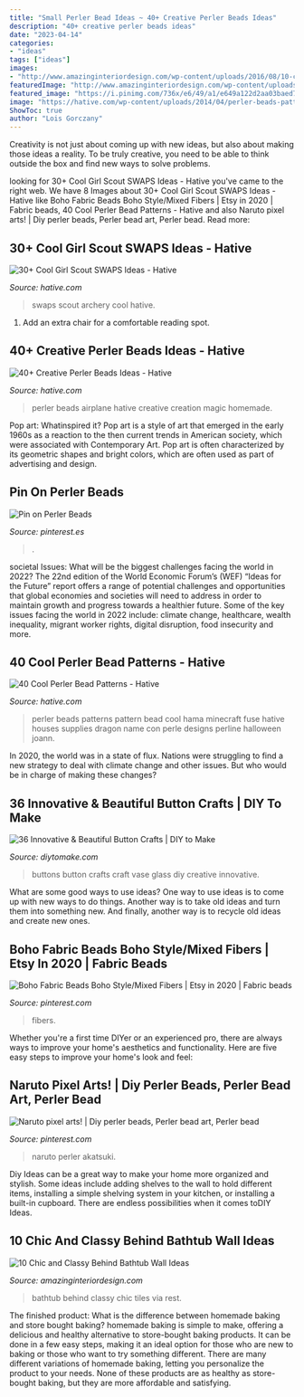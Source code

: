 ```yaml
---
title: "Small Perler Bead Ideas ~ 40+ Creative Perler Beads Ideas"
description: "40+ creative perler beads ideas"
date: "2023-04-14"
categories:
- "ideas"
tags: ["ideas"]
images:
- "http://www.amazinginteriordesign.com/wp-content/uploads/2016/08/10-chic-and-classy-behind-bathtub-wall-ideas-3.jpg"
featuredImage: "http://www.amazinginteriordesign.com/wp-content/uploads/2016/08/10-chic-and-classy-behind-bathtub-wall-ideas-3.jpg"
featured_image: "https://i.pinimg.com/736x/e6/49/a1/e649a122d2aa03baed7ee5f9bbc9bd92.jpg"
image: "https://hative.com/wp-content/uploads/2014/04/perler-beads-patterns/40-house-pattern.jpg"
ShowToc: true
author: "Lois Gorczany"
---
```



Creativity is not just about coming up with new ideas, but also about making those ideas a reality. To be truly creative, you need to be able to think outside the box and find new ways to solve problems.

	

		
looking for 30+ Cool Girl Scout SWAPS Ideas - Hative you've came to the right web. We have 8 Images about 30+ Cool Girl Scout SWAPS Ideas - Hative like Boho Fabric Beads Boho Style/Mixed Fibers | Etsy in 2020 | Fabric beads, 40 Cool Perler Bead Patterns - Hative and also Naruto pixel arts! | Diy perler beads, Perler bead art, Perler bead. Read more:
		
    
## 30+ Cool Girl Scout SWAPS Ideas - Hative

<img loading=lazy src="https://hative.com/wp-content/uploads/2014/03/girl-scout-swaps-ideas/7-archery-set-girl-scout-swaps.jpg" onerror="this.onerror=null;this.src='https://tse2.mm.bing.net/th?id=OIP.2liiZ2F1dJ8qdnWJQH0XkwHaJ4&amp;pid=15.1';" alt="30+ Cool Girl Scout SWAPS Ideas - Hative">

_Source: hative.com_

>swaps scout archery cool hative. 

	

1. Add an extra chair for a comfortable reading spot.

    
## 40+ Creative Perler Beads Ideas - Hative

<img loading=lazy src="https://hative.com/wp-content/uploads/2014/04/perler-beads-ideas/25-homemade-airplane.jpg" onerror="this.onerror=null;this.src='https://tse2.mm.bing.net/th?id=OIP.ipjWg-O0MeLcqB7PLlML1wHaFj&amp;pid=15.1';" alt="40+ Creative Perler Beads Ideas - Hative">

_Source: hative.com_

>perler beads airplane hative creative creation magic homemade. 

	

Pop art: Whatinspired it?
Pop art is a style of art that emerged in the early 1960s as a reaction to the then current trends in American society, which were associated with Contemporary Art. Pop art is often characterized by its geometric shapes and bright colors, which are often used as part of advertising and design.

    
## Pin On Perler Beads

<img loading=lazy src="https://i.pinimg.com/736x/e1/4e/23/e14e2379a3637ac4187a57632407e8b5.jpg" onerror="this.onerror=null;this.src='https://tse1.mm.bing.net/th?id=OIP.1EKdnbwGBDzfjTkQ1MMVywHaHb&amp;pid=15.1';" alt="Pin on Perler Beads">

_Source: pinterest.es_

>. 

	

societal Issues: What will be the biggest challenges facing the world in 2022?
The 22nd edition of the World Economic Forum’s (WEF) “Ideas for the Future” report offers a range of potential challenges and opportunities that global economies and societies will need to address in order to maintain growth and progress towards a healthier future. Some of the key issues facing the world in 2022 include: climate change, healthcare, wealth inequality, migrant worker rights, digital disruption, food insecurity and more.

    
## 40 Cool Perler Bead Patterns - Hative

<img loading=lazy src="https://hative.com/wp-content/uploads/2014/04/perler-beads-patterns/40-house-pattern.jpg" onerror="this.onerror=null;this.src='https://tse1.mm.bing.net/th?id=OIP.KHNFOMU6RbCRXMHbiIVEpAAAAA&amp;pid=15.1';" alt="40 Cool Perler Bead Patterns - Hative">

_Source: hative.com_

>perler beads patterns pattern bead cool hama minecraft fuse hative houses supplies dragon name con perle designs perline halloween joann. 

	

In 2020, the world was in a state of flux. Nations were struggling to find a new strategy to deal with climate change and other issues. But who would be in charge of making these changes?

    
## 36 Innovative &amp; Beautiful Button Crafts | DIY To Make

<img loading=lazy src="http://www.diytomake.com/wp-content/uploads/2016/09/Button-vase.jpg" onerror="this.onerror=null;this.src='https://tse1.mm.bing.net/th?id=OIP.3li9SBhpc83cH5-E6vTNzQHaKk&amp;pid=15.1';" alt="36 Innovative &amp; Beautiful Button Crafts | DIY to Make">

_Source: diytomake.com_

>buttons button crafts craft vase glass diy creative innovative. 

	

What are some good ways to use ideas?
One way to use ideas is to come up with new ways to do things. Another way is to take old ideas and turn them into something new. And finally, another way is to recycle old ideas and create new ones.

    
## Boho Fabric Beads Boho Style/Mixed Fibers | Etsy In 2020 | Fabric Beads

<img loading=lazy src="https://i.pinimg.com/736x/e6/49/a1/e649a122d2aa03baed7ee5f9bbc9bd92.jpg" onerror="this.onerror=null;this.src='https://tse1.mm.bing.net/th?id=OIP.vWSuIfKjDiAeY8lwNynYaQHaFj&amp;pid=15.1';" alt="Boho Fabric Beads Boho Style/Mixed Fibers | Etsy in 2020 | Fabric beads">

_Source: pinterest.com_

>fibers. 

	

Whether you're a first time DIYer or an experienced pro, there are always ways to improve your home's aesthetics and functionality. Here are five easy steps to improve your home's look and feel: 

    
## Naruto Pixel Arts! | Diy Perler Beads, Perler Bead Art, Perler Bead

<img loading=lazy src="https://i.pinimg.com/736x/7e/a4/f4/7ea4f4b6e109e3adb427176249c62505.jpg" onerror="this.onerror=null;this.src='https://tse4.mm.bing.net/th?id=OIP.okjXedn7GDYQiL_-97ADJQHaFj&amp;pid=15.1';" alt="Naruto pixel arts! | Diy perler beads, Perler bead art, Perler bead">

_Source: pinterest.com_

>naruto perler akatsuki. 

	

Diy Ideas can be a great way to make your home more organized and stylish. Some ideas include adding shelves to the wall to hold different items, installing a simple shelving system in your kitchen, or installing a built-in cupboard. There are endless possibilities when it comes toDIY Ideas.

    
## 10 Chic And Classy Behind Bathtub Wall Ideas

<img loading=lazy src="http://www.amazinginteriordesign.com/wp-content/uploads/2016/08/10-chic-and-classy-behind-bathtub-wall-ideas-3.jpg" onerror="this.onerror=null;this.src='https://tse1.mm.bing.net/th?id=OIP.CsMxhQQaZ-4rEiLgKG9uowHaKt&amp;pid=15.1';" alt="10 Chic and Classy Behind Bathtub Wall Ideas">

_Source: amazinginteriordesign.com_

>bathtub behind classy chic tiles via rest. 

	

The finished product: What is the difference between homemade baking and store bought baking?
homemade baking is simple to make, offering a delicious and healthy alternative to store-bought baking products. It can be done in a few easy steps, making it an ideal option for those who are new to baking or those who want to try something different. There are many different variations of homemade baking, letting you personalize the product to your needs. None of these products are as healthy as store-bought baking, but they are more affordable and satisfying.

